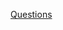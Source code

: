 [Questions](https://docs.google.com/document/d/1okN6dxhGiUpRaN4yMvc_A3Vqx5CwWu_MejLtJ-IXhDU/edit?usp=drive_link)
